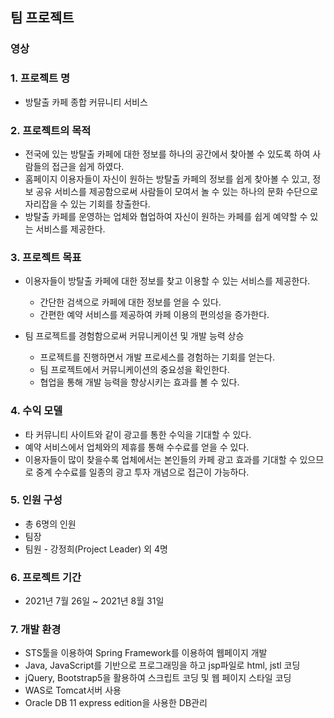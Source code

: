 ## 팀 프로젝트

### 영상


### 1. 프로젝트 명
- 방탈출 카페 종합 커뮤니티 서비스

### 2. 프로젝트의 목적
- 전국에 있는 방탈출 카페에 대한 정보를 하나의 공간에서 찾아볼 수 있도록 하여 사람들의 접근을 쉽게 하였다.
- 홈페이지 이용자들이 자신이 원하는 방탈출 카페의 정보를 쉽게 찾아볼 수 있고,
정보 공유 서비스를 제공함으로써 사람들이 모여서 놀 수 있는 하나의 문화 수단으로
자리잡을 수 있는 기회를 창출한다.
- 방탈출 카페를 운영하는 업체와 협업하여 자신이 원하는 카페를 쉽게 예약할 수 있는 서비스를 제공한다.

### 3. 프로젝트 목표
- 이용자들이 방탈출 카페에 대한 정보를 찾고 이용할 수 있는 서비스를 제공한다.
  - 간단한 검색으로 카페에 대한 정보를 얻을 수 있다.
  - 간편한 예약 서비스를 제공하여 카페 이용의 편의성을 증가한다.

- 팀 프로젝트를 경험함으로써 커뮤니케이션 및 개발 능력 상승
  - 프로젝트를 진행하면서 개발 프로세스를 경험하는 기회를 얻는다.
  - 팀 프로젝트에서 커뮤니케이션의 중요성을 확인한다.
  - 협업을 통해 개발 능력을 향상시키는 효과를 볼 수 있다.

### 4. 수익 모델
- 타 커뮤니티 사이트와 같이 광고를 통한 수익을 기대할 수 있다.
- 예약 서비스에서 업체와의 제휴를 통해 수수료를 얻을 수 있다.
- 이용자들이 많이 찾을수록 업체에서는 본인들의 카페 광고 효과를 기대할 수 있으므로
중계 수수료를 일종의 광고 투자 개념으로 접근이 가능하다.

### 5. 인원 구성
- 총 6명의 인원
- 팀장
- 팀원
        - 강정희(Project Leader) 외 4명

### 6. 프로젝트 기간
- 2021년 7월 26일 ~ 2021년 8월 31일

### 7. 개발 환경
- STS툴을 이용하여 Spring Framework를 이용하여 웹페이지 개발
- Java, JavaScript를 기반으로 프로그래밍을 하고 jsp파일로 html, jstl 코딩
- jQuery, Bootstrap5을 활용하여 스크립트 코딩 및 웹 페이지 스타일 코딩
- WAS로 Tomcat서버 사용
- Oracle DB 11 express edition을 사용한 DB관리
